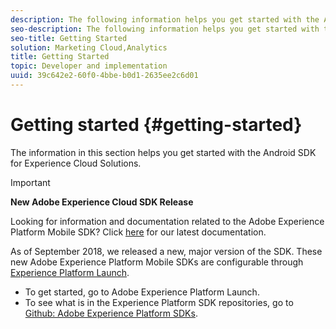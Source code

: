 ```yaml
---
description: The following information helps you get started with the Android SDK for Experience Cloud Solutions 
seo-description: The following information helps you get started with the Android SDK for Experience Cloud Solutions 
seo-title: Getting Started
solution: Marketing Cloud,Analytics
title: Getting Started
topic: Developer and implementation
uuid: 39c642e2-60f0-4bbe-b0d1-2635ee2c6d01
---
```


# Getting started {#getting-started}

The information in this section helps you get started with the Android SDK for Experience Cloud Solutions.

>[!IMPORTANT]
>
>**New Adobe Experience Cloud SDK Release**
>
>Looking for information and documentation related to the Adobe Experience Platform Mobile SDK? Click [here](https://aep-sdks.gitbook.io/docs/) for our latest documentation.
>
>As of September 2018, we released a new, major version of the SDK. These new Adobe Experience Platform Mobile SDKs are configurable through [Experience Platform Launch](https://www.adobe.com/experience-platform/launch.html).
>
>* To get started, go to Adobe Experience Platform Launch.
>* To see what is in the Experience Platform SDK repositories, go to [Github: Adobe Experience Platform SDKs](https://github.com/Adobe-Marketing-Cloud/acp-sdks).

